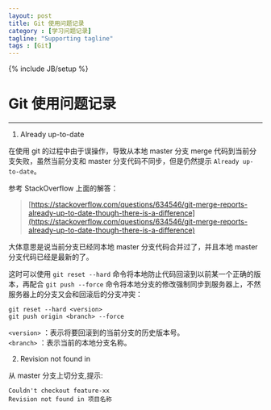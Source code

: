 ```yaml
---
layout: post
title: Git 使用问题记录
category : [学习问题记录]
tagline: "Supporting tagline"
tags : [Git]
---
```

{% include JB/setup %}
# Git 使用问题记录
--- 

<!--break-->  

1. Already up-to-date 

在使用 git 的过程中由于误操作，导致从本地 master 分支 merge 代码到当前分支失败，虽然当前分支和 master 分支代码不同步，但是仍然提示 `Already up-to-date`。

参考 StackOverflow 上面的解答：
> [https://stackoverflow.com/questions/634546/git-merge-reports-already-up-to-date-though-there-is-a-difference](https://stackoverflow.com/questions/634546/git-merge-reports-already-up-to-date-though-there-is-a-difference)
  
<!--break-->

大体意思是说当前分支已经同本地 master 分支代码合并过了，并且本地 master 分支代码已经是最新的了。  

这时可以使用 `git reset --hard` 命令将本地防止代码回滚到以前某一个正确的版本，再配合 `git push --force` 命令将本地分支的修改强制同步到服务器上，不然服务器上的分支又会和回滚后的分支冲突：  

```
git reset --hard <version>
git push origin <branch> --force
```

`<version>` ：表示将要回滚到的当前分支的历史版本号。  
`<branch>` ：表示当前的本地分支名称。


2. Revision not found in 

从 master 分支上切分支,提示: 
``` 
Couldn't checkout feature-xx  
Revision not found in 项目名称 
```

